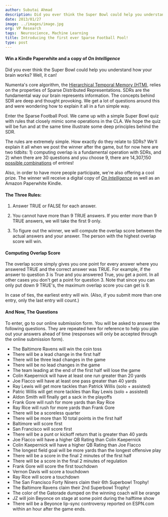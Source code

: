 ```yaml
---
author: Subutai Ahmad
description: Did you ever think the Super Bowl could help you understand how your brain works? Numenta's core algorithm, the Cortical Learning Algorithmm (CLA) relies on the
date: 2013/01/27
image: ../images/image.jpg
org: VP Research
tags:  Neuroscience, Machine Learning
title: Introducing the first ever Sparse Football Pool!
type: post
---
```


#### Win a Kindle Paperwhite and a copy of *On Intelligence*

Did you ever think the Super Bowl could help you understand how your brain
works? Well, it can!

Numenta's core algorithm, the
[Hierarchical Temporal Memory (HTM)](/machine-intelligence-technology/),
relies on the properties of Sparse Distributed Representations. SDRs are the
fundamental way our brain represents information. The concepts behind SDR are
deep and thought provoking. We get a lot of questions around this and were
wondering how to explain it all in a fun simple way.

Enter the Sparse Football Pool. We came up with a simple Super Bowl quiz with
rules that closely mimic some operations in the CLA. We hope the quiz will be
fun and at the same time illustrate some deep principles behind the SDR.

The rules are extremely simple.   How exactly do they relate to SDRs? We'll
explain it all when we post the winner after the game, but for now here are two
tidbits: 1) computing overlap is a fundamental operation with SDRs, and 2) when
there are 30 questions and you choose 9, there are 14,307,150
[possible combinations](http://www.calculatorsoup.com/calculators/discretemathematics/combinations.php)
of entries!

Also, in order to have more people participate, we're also offering a cool
prize. The winner will receive a digital copy of
*[On Intelligence](https://www.amazon.com/On-Intelligence-ebook/dp/B003J4VE5Y/ref=sr_1_1?s=digital-text&ie=UTF8&qid=1359401193&sr=1-1&keywords=on+intelligence)*
as well as an Amazon Paperwhite Kindle.


#### The Three Rules:

1) Answer TRUE or FALSE for each answer.

2) You cannot have more than 9 TRUE answers. If you enter more than 9 TRUE
   answers, we will take the first 9 only.

3) To figure out the winner, we will compute the overlap score between the
   actual answers and your answer.  The person with the highest overlap score
   will win.


#### Computing Overlap Score

The overlap score simply gives you one point for every answer where you answered
TRUE and the correct answer was TRUE.   For example, if the answer to question 3
is True and you answered True, you get a point.    In all other cases you don't
get a point for question 3. Note that since you can only put down 9 TRUE's, the
maximum overlap score you can get is 9.

In case of ties, the earliest entry will win.  (Also, if you submit more than
one entry, only the last entry will count.)


####  And Now, The Questions

To enter, go to our online submission form. You will be asked to answer the
following questions. They are repeated here for reference to help you plan out
your answers ahead of time (responses will only be accepted through the online
submission form).

* The Baltimore Ravens will win the coin toss
* There will be a lead change in the first half
* There will be three lead changes in the game
* There will be no lead changes in the game
* The team leading at the end of the first half will lose the game
* Colin Kaepernick will have at least one run greater than 20 yards
* Joe Flacco will have at least one pass greater than 40 yards
* Ray Lewis will get more tackles than Patrick Willis (solo + assisted)
* Patric Willis will get more tackles than Ray Lewis (solo + assisted)
* Aldon Smith will finally get a sack in the playoffs
* Frank Gore will rush for more yards than Ray Rice
* Ray Rice will rush for more yards than Frank Gore
* There will be a scoreless quarter
* There will be more than 10 total points in the first half
* Baltimore will score first
* San Francisco will score first
* There will be a punt or kickoff return that is greater than 40 yards
* Joe Flacco will have a higher QB Rating than Colin Kaepernick
* Colin Kaepernick will have a higher QB Rating than Joe Flacco
* The longest field goal will be more yards than the longest offensive play
* There will be a score in the final 2 minutes of the first half
* There will be a score in the final 2 minutes of regulation
* Frank Gore will score the first touchdown
* Vernon Davis will score a touchdown
* Ray Rice will score a touchdown
* The San Francisco Forty Niners claim their 6th Superbowl Trophy!
* The Baltimore Ravens claim their 2nd Superbowl Trophy!
* The color of the Gatorade dumped on the winning coach will be orange
* JZ will join Beyonce on stage at some point during the halftime show
* There will be a Beyonce lip-sync controversy reported on ESPN.com within an
  hour after the game ends.
